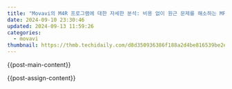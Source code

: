 ```yaml
---
title: "Movavi의 M4R 프로그램에 대한 자세한 분석: 비용 없이 원근 문제를 해소하는 MP3 변환 방법"
date: 2024-09-10 23:30:46
updated: 2024-09-13 11:59:26
categories:
  - movavi
thumbnail: https://thmb.techidaily.com/d8d350936386f188a2d4be816539be2eaee7c30695c76166aa925348b0ff1b74.jpg
---
```


{{post-main-content}}

<ins class="adsbygoogle"
     style="display:block"
     data-ad-format="autorelaxed"
     data-ad-client="ca-pub-7571918770474297"
     data-ad-slot="1223367746"></ins>

{{post-assign-content}}

<ins class="adsbygoogle"
     style="display:block"
     data-ad-client="ca-pub-7571918770474297"
     data-ad-slot="8358498916"
     data-ad-format="auto"
     data-full-width-responsive="true"></ins>

